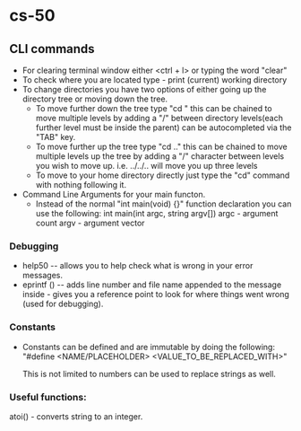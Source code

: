# cs-50

## CLI commands
- For clearing terminal window either <ctrl + l> or typing the word "clear"
- To check where you are located type <pwd> - print (current) working directory
- To change directories you have two options of either going up the directory tree or moving down the tree. 
  - To move further down the tree type "cd <directory to move into>" 
    this can be chained to move multiple levels by adding a "/" between directory levels(each further level must be inside the parent)
    can be autocompleted via the "TAB" key.
  - To move further up the tree type "cd .."
    this can be chained to move multiple levels up the tree by adding a "/" character between levels you wish to move up. i.e. ../../.. will move you up three levels
  - To move to your home directory directly just type the "cd" command with nothing following it. 
- Command Line Arguments for your main functon. 
  - Instead of the normal "int main(void) {}" function declaration you can use the following: 
    int main(int argc, string argv[])
    argc - argument count 
    argv - argument vector

### Debugging 
- help50 <filename> -- allows you to help check what is wrong in your error messages.
- eprintf (<message>) -- adds line number and file name appended to the message inside - gives you a reference point to look for where things went wrong (used for debugging).

### Constants 
- Constants can be defined and are immutable by doing the following:
  "#define <NAME/PLACEHOLDER> <VALUE_TO_BE_REPLACED_WITH>"

  This is not limited to numbers can be used to replace strings as well. 

### Useful functions: 
atoi(<StringTypeData>) - converts string to an integer. 